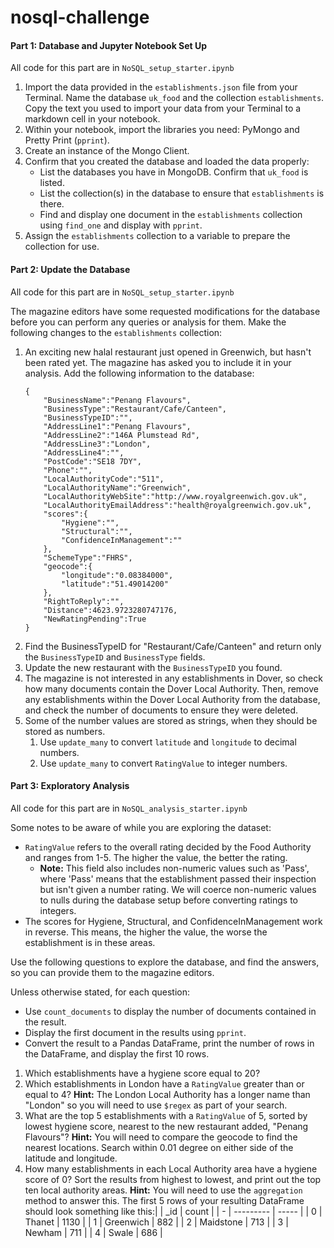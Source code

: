 # nosql-challenge

#### Part 1: Database and Jupyter Notebook Set Up

All code for this part are in `NoSQL_setup_starter.ipynb` 

1. Import the data provided in the `establishments.json` file from your Terminal. Name the database `uk_food` and the collection `establishments`. Copy the text you used to import your data from your Terminal to a markdown cell in your notebook.
2. Within your notebook, import the libraries you need: PyMongo and Pretty Print (`pprint`).
3. Create an instance of the Mongo Client.
4. Confirm that you created the database and loaded the data properly:
   * List the databases you have in MongoDB. Confirm that `uk_food` is listed.
   * List the collection(s) in the database to ensure that `establishments` is there.
   * Find and display one document in the `establishments` collection using `find_one` and display with `pprint`.
5. Assign the `establishments` collection to a variable to prepare the collection for use.

#### Part 2: Update the Database

All code for this part are in `NoSQL_setup_starter.ipynb`

The magazine editors have some requested modifications for the database before you can perform any queries or analysis for them. Make the following changes to the `establishments` collection:

1. An exciting new halal restaurant just opened in Greenwich, but hasn't been rated yet. The magazine has asked you to include it in your analysis. Add the following information to the database:
   ```
   {
       "BusinessName":"Penang Flavours",
       "BusinessType":"Restaurant/Cafe/Canteen",
       "BusinessTypeID":"",
       "AddressLine1":"Penang Flavours",
       "AddressLine2":"146A Plumstead Rd",
       "AddressLine3":"London",
       "AddressLine4":"",
       "PostCode":"SE18 7DY",
       "Phone":"",
       "LocalAuthorityCode":"511",
       "LocalAuthorityName":"Greenwich",
       "LocalAuthorityWebSite":"http://www.royalgreenwich.gov.uk",
       "LocalAuthorityEmailAddress":"health@royalgreenwich.gov.uk",
       "scores":{
           "Hygiene":"",
           "Structural":"",
           "ConfidenceInManagement":""
       },
       "SchemeType":"FHRS",
       "geocode":{
           "longitude":"0.08384000",
           "latitude":"51.49014200"
       },
       "RightToReply":"",
       "Distance":4623.9723280747176,
       "NewRatingPending":True
   }
   ```
2. Find the BusinessTypeID for "Restaurant/Cafe/Canteen" and return only the `BusinessTypeID` and `BusinessType` fields.
3. Update the new restaurant with the `BusinessTypeID` you found.
4. The magazine is not interested in any establishments in Dover, so check how many documents contain the Dover Local Authority. Then, remove any establishments within the Dover Local Authority from the database, and check the number of documents to ensure they were deleted.
5. Some of the number values are stored as strings, when they should be stored as numbers.
   1. Use `update_many` to convert `latitude` and `longitude` to decimal numbers.
   2. Use `update_many` to convert `RatingValue` to integer numbers. 

#### Part 3: Exploratory Analysis

All code for this part are in  `NoSQL_analysis_starter.ipynb`

Some notes to be aware of while you are exploring the dataset:

* `RatingValue` refers to the overall rating decided by the Food Authority and ranges from 1-5. The higher the value, the better the rating.
  * **Note:** This field also includes non-numeric values such as 'Pass', where 'Pass' means that the establishment passed their inspection but isn't given a number rating. We will coerce non-numeric values to nulls during the database setup before converting ratings to integers.
* The scores for Hygiene, Structural, and ConfidenceInManagement work in reverse. This means, the higher the value, the worse the establishment is in these areas.

Use the following questions to explore the database, and find the answers, so you can provide them to the magazine editors.

Unless otherwise stated, for each question:

* Use `count_documents` to display the number of documents contained in the result.
* Display the first document in the results using `pprint`.
* Convert the result to a Pandas DataFrame, print the number of rows in the DataFrame, and display the first 10 rows.

1. Which establishments have a hygiene score equal to 20?
2. Which establishments in London have a `RatingValue` greater than or equal to 4?
   **Hint:** The London Local Authority has a longer name than "London" so you will need to use `$regex` as part of your search.
3. What are the top 5 establishments with a `RatingValue` of 5, sorted by lowest hygiene score, nearest to the new restaurant added, "Penang Flavours"?
   **Hint:** You will need to compare the geocode to find the nearest locations. Search within 0.01 degree on either side of the latitude and longitude.
4. How many establishments in each Local Authority area have a hygiene score of 0? Sort the results from highest to lowest, and print out the top ten local authority areas.
   **Hint:** You will need to use the `aggregation` method to answer this.
   The first 5 rows of your resulting DataFrame should look something like this:|   | _id       | count |
   | - | --------- | ----- |
   | 0 | Thanet    | 1130  |
   | 1 | Greenwich | 882   |
   | 2 | Maidstone | 713   |
   | 3 | Newham    | 711   |
   | 4 | Swale     | 686   |
